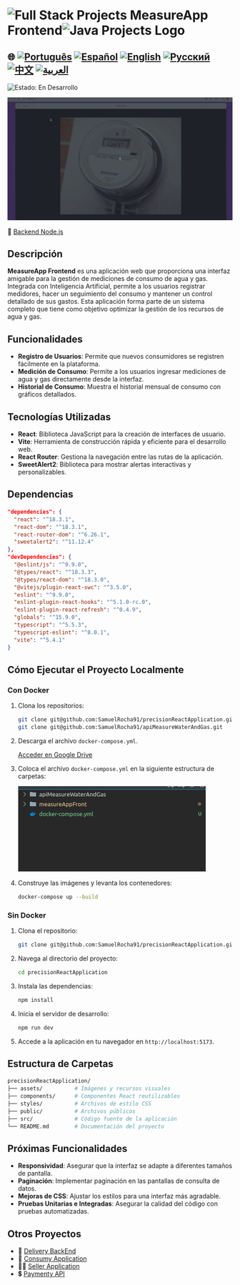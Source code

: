 # <img src="https://encrypted-tbn0.gstatic.com/images?q=tbn:ANd9GcTchGHKMA3VyA1ySh2ITWb0CIm_cnhF1cGvlQ&s" alt="Full Stack Projects" width="52" height="40" /> MeasureApp Frontend<img src="https://encrypted-tbn0.gstatic.com/images?q=tbn:ANd9GcTchGHKMA3VyA1ySh2ITWb0CIm_cnhF1cGvlQ&s" alt="Java Projects Logo" width="52" height="40" /> 

## 🌐 [![Português](https://img.shields.io/badge/Português-green)](https://github.com/SamuelRocha91/precisionReactApplication/blob/main/README.md) [![Español](https://img.shields.io/badge/Español-yellow)](https://github.com/SamuelRocha91/precisionReactApplication/blob/main/README_es.md) [![English](https://img.shields.io/badge/English-blue)](https://github.com/SamuelRocha91/precisionReactApplication/blob/main/README_en.md) [![Русский](https://img.shields.io/badge/Русский-lightgrey)](https://github.com/SamuelRocha91/precisionReactApplication/blob/main/README_ru.md) [![中文](https://img.shields.io/badge/中文-red)](https://github.com/SamuelRocha91/precisionReactApplication/blob/main/README_ch.md) [![العربية](https://img.shields.io/badge/العربية-orange)](https://github.com/SamuelRocha91/precisionReactApplication/blob/main/README_ar.md)

![Estado: En Desarrollo](https://img.shields.io/badge/status-en%20desarrollo-yellow)

![Demostración de la Aplicación](./gifs/apiMeasure.gif)

🤖 [Backend Node.js](https://github.com/SamuelRocha91/apiMeasureWaterAndGas)

## Descripción

**MeasureApp Frontend** es una aplicación web que proporciona una interfaz amigable para la gestión de mediciones de consumo de agua y gas. Integrada con Inteligencia Artificial, permite a los usuarios registrar medidores, hacer un seguimiento del consumo y mantener un control detallado de sus gastos. Esta aplicación forma parte de un sistema completo que tiene como objetivo optimizar la gestión de los recursos de agua y gas.

## Funcionalidades

- **Registro de Usuarios**: Permite que nuevos consumidores se registren fácilmente en la plataforma.
- **Medición de Consumo**: Permite a los usuarios ingresar mediciones de agua y gas directamente desde la interfaz.
- **Historial de Consumo**: Muestra el historial mensual de consumo con gráficos detallados.

## Tecnologías Utilizadas

- **React**: Biblioteca JavaScript para la creación de interfaces de usuario.
- **Vite**: Herramienta de construcción rápida y eficiente para el desarrollo web.
- **React Router**: Gestiona la navegación entre las rutas de la aplicación.
- **SweetAlert2**: Biblioteca para mostrar alertas interactivas y personalizables.

## Dependencias

```json
"dependencies": {
  "react": "^18.3.1",
  "react-dom": "^18.3.1",
  "react-router-dom": "^6.26.1",
  "sweetalert2": "^11.12.4"
},
"devDependencies": {
  "@eslint/js": "^9.9.0",
  "@types/react": "^18.3.3",
  "@types/react-dom": "^18.3.0",
  "@vitejs/plugin-react-swc": "^3.5.0",
  "eslint": "^9.9.0",
  "eslint-plugin-react-hooks": "^5.1.0-rc.0",
  "eslint-plugin-react-refresh": "^0.4.9",
  "globals": "^15.9.0",
  "typescript": "^5.5.3",
  "typescript-eslint": "^8.0.1",
  "vite": "^5.4.1"
}
```

## Cómo Ejecutar el Proyecto Localmente

### Con Docker

1. Clona los repositorios:

   ```bash
   git clone git@github.com:SamuelRocha91/precisionReactApplication.git
   git clone git@github.com:SamuelRocha91/apiMeasureWaterAndGas.git
   ```

2. Descarga el archivo `docker-compose.yml`.

   [Acceder en Google Drive](https://drive.google.com/file/d/1p5MKW3YB5En05Jp5ETWxNbmHllinihiH/view?usp=sharing)

3. Coloca el archivo `docker-compose.yml` en la siguiente estructura de carpetas:

   ![Estructura de Carpetas](./public/pastasDocker.png)

4. Construye las imágenes y levanta los contenedores:

   ```bash
   docker-compose up --build
   ```

### Sin Docker

1. Clona el repositorio:

   ```bash
   git clone git@github.com:SamuelRocha91/precisionReactApplication.git
   ```

2. Navega al directorio del proyecto:

   ```bash
   cd precisionReactApplication
   ```

3. Instala las dependencias:

   ```bash
   npm install
   ```

4. Inicia el servidor de desarrollo:

   ```bash
   npm run dev
   ```

5. Accede a la aplicación en tu navegador en `http://localhost:5173`.

## Estructura de Carpetas

```bash
precisionReactApplication/
├── assets/          # Imágenes y recursos visuales
├── components/      # Componentes React reutilizables
├── styles/          # Archivos de estilo CSS
├── public/          # Archivos públicos
├── src/             # Código fuente de la aplicación
└── README.md        # Documentación del proyecto
```

## Próximas Funcionalidades

- **Responsividad**: Asegurar que la interfaz se adapte a diferentes tamaños de pantalla.
- **Paginación**: Implementar paginación en las pantallas de consulta de datos.
- **Mejoras de CSS**: Ajustar los estilos para una interfaz más agradable.
- **Pruebas Unitarias e Integradas**: Asegurar la calidad del código con pruebas automatizadas.

## Otros Proyectos

- 💎 [Delivery BackEnd](https://github.com/SamuelRocha91/delivery_back/blob/main/README_es.md) 
- 🛒 [Consumy Application](https://github.com/SamuelRocha91/consumy/blob/main/README_es.md) 
- 👨‍💼 [Seller Application](https://github.com/SamuelRocha91/seller_application/blob/main/README_es.md) 
- 💲 [Paymenty API](https://github.com/SamuelRocha91/paymenty/blob/main/README_es.md) 
